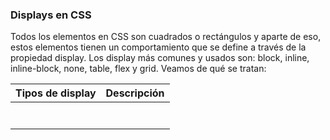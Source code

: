 ### Displays en CSS

Todos los elementos en CSS son cuadrados o rectángulos y aparte de eso, estos elementos tienen un comportamiento que se define a través de la propiedad display. Los display más comunes y usados son: block, inline, inline-block, none, table, flex y grid. Veamos de qué se tratan:

| Tipos de display | Descripción |
| ---------------- | ----------- |
|                  |             |
|                  |             |
|                  |             |
|                  |             |
|                  |             |
|                  |             |
|                  |             |